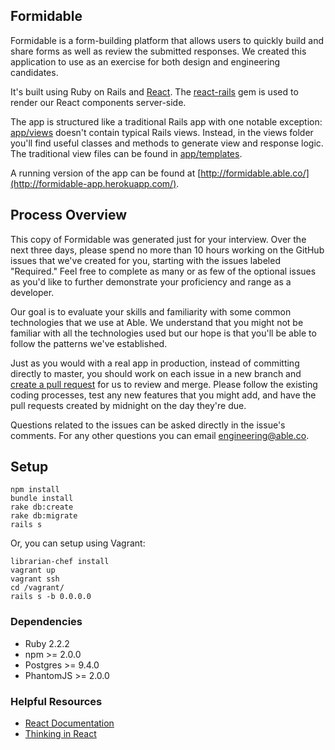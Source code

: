 ## Formidable

Formidable is a form-building platform that allows users to quickly build and share forms as well as review the submitted responses. We created this application to use as an exercise for both design and engineering candidates.

It's built using Ruby on Rails and [React](https://facebook.github.io/react/). The [react-rails](https://github.com/reactjs/react-rails) gem is used to render our React components server-side.

The app is structured like a traditional Rails app with one notable exception: [app/views](app/views) doesn't contain typical Rails views. Instead, in the views folder you'll find useful classes and methods to generate view and response logic. The traditional view files can be found in [app/templates](app/templates).

A running version of the app can be found at [http://formidable.able.co/](http://formidable-app.herokuapp.com/).

## Process Overview

This copy of Formidable was generated just for your interview. Over the next three days, please spend no more than 10 hours working on the GitHub issues that we've created for you, starting with the issues labeled "Required." Feel free to complete as many or as few of the optional issues as you'd like to further demonstrate your proficiency and range as a developer.

Our goal is to evaluate your skills and familiarity with some common technologies that we use at Able. We understand that you might not be familiar with all the technologies used but our hope is that you'll be able to follow the patterns we've established.

Just as you would with a real app in production, instead of committing directly to master, you should work on each issue in a new branch and [create a pull request](https://help.github.com/articles/using-pull-requests/#before-you-begin) for us to review and merge. Please follow the existing coding processes, test any new features that you might add, and have the pull requests created by midnight on the day they're due.

Questions related to the issues can be asked directly in the issue's comments. For any other questions you can email engineering@able.co.

## Setup
```
npm install
bundle install
rake db:create
rake db:migrate
rails s
```

Or, you can setup using Vagrant:
```
librarian-chef install
vagrant up
vagrant ssh
cd /vagrant/
rails s -b 0.0.0.0
```

### Dependencies
* Ruby 2.2.2
* npm >= 2.0.0
* Postgres >= 9.4.0
* PhantomJS >= 2.0.0

### Helpful Resources

* [React Documentation](https://facebook.github.io/react/docs/getting-started.html)
* [Thinking in React](https://facebook.github.io/react/docs/thinking-in-react.html)